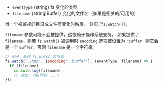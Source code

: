 <!-- YAML
added: v0.5.8
-->

* `eventType` {string} fs 变化的类型
* `filename` {string|Buffer} 变化的文件名（如果是相关的/可用的）

当一个被监视的目录或文件有变化时触发。
详见 [`fs.watch()`]。

`filename` 参数可能不会被提供，这依赖于操作系统支持。
如果提供了 `filename`，则若 `fs.watch()` 被调用时 `encoding` 选项被设置为 `'buffer'` 则它会是一个 `Buffer`，否则 `filename` 是一个字符串。

```js
// 例子，处理 fs.watch 监听器
fs.watch('./tmp', {encoding: 'buffer'}, (eventType, filename) => {
  if (filename)
    console.log(filename);
    // 输出: <Buffer ...>
});
```

